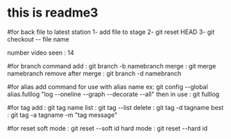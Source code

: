 # this is readme3

#for back file to latest station
1- add file to stage
2- git reset HEAD
3- git checkout -- file name

number video seen : 14

#for branch command
add : git branch -b namebranch
merge : git merge namebranch
remove after merge : git branch -d namebranch

#for alias
add command for use with alias name
ex: git config --global alias.fulllog "log --oneline --graph --decorate --all"
then in use : git fulllog

#for tag
add : git tag name
list : git tag --list
delete : git tag -d tagname
best : git tag -a tagname -m "tag message"

#for reset
soft mode : git reset --soft id
hard mode : git reset --hard id